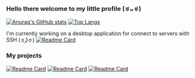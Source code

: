 ### Hello there welcome to my little profile ( ಠ ᴗ ಠ )
[![Anurag's GitHub stats](https://github-readme-stats.vercel.app/api?username=srsalchicha&theme=aura&show_icons=true)](https://github.com/SrSalchicha) [![Top Langs](https://github-readme-stats.vercel.app/api/top-langs/?username=srsalchicha&theme=aura)](https://github.com/SrSalchicha)

I'm currently working on a desktop application for connect to servers with SSH ( ಠ ͜ʖ ಠ )
[![Readme Card](https://github-readme-stats.vercel.app/api/pin/?username=Mane-jaker&show_owner=Mane-jaker&repo=Ribbon-server&theme=great-gatsby)](https://github.com/Mane-jaker/Ribbon-Server)

### My projects
[![Readme Card](https://github-readme-stats.vercel.app/api/pin/?username=srsalchicha&repo=Event-Automation-SRC&theme=great-gatsby)](https://github.com/SrSalchicha/Event-Automation-SRC)
[![Readme Card](https://github-readme-stats.vercel.app/api/pin/?username=srsalchicha&repo=Cat-blake-download&theme=great-gatsby)](https://github.com/SrSalchicha/Cat-blake-download)
[![Readme Card](https://github-readme-stats.vercel.app/api/pin/?username=srsalchicha&repo=Cat-Blake-Windows-assistant&theme=great-gatsby)](https://github.com/SrSalchicha/Cat-Blake-Windows-assistant)


<!--
**SrSalchicha/SrSalchicha** is a ✨ _special_ ✨ repository because its `README.md` (this file) appears on your GitHub profile.

Here are some ideas to get you started:

- 🔭 I’m currently working on ...
- 🌱 I’m currently learning ...
- 👯 I’m looking to collaborate on ...
- 🤔 I’m looking for help with ...
- 💬 Ask me about ...
- 📫 How to reach me: ...
- 😄 Pronouns: ...
- ⚡ Fun fact: ...
-->
